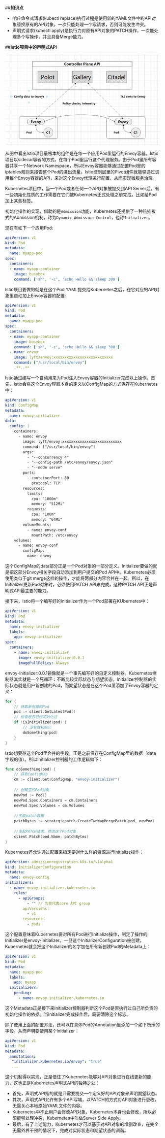 ##**知识点**
- 响应命令式请求(kubectl replace)执行过程是使用新的YAML文件中的API对象替换原有的API对象，一次只能处理一个写请求，否则可能发生冲突。
- 声明式请求(kubectl apply)是执行力对原有API对象的PATCH操作，一次能处理多个写操作，并且具备Merge能力。

##**Istio项目中的声明式API**

![Istio项目架构](./images/Istio.png)

从图中看出Istio项目最根本的组件是在每一个应用Pod里运行的Envoy容器。Istio项目以sidecar容器的方式，在每个Pod里运行这个代理服务。由于Pod里所有容器共享一个Network Namespace，所以Envoy容器能够通过配置Pod里的iptables规则来接管整个Pod的进出流量。Istio控制层里的Pivot组件就能够通过调用每个Envoy容器的API，来对这个Envoy代理进行配置，从而实现微服务治理。

Kubernetes项目中，当一个Pod或者任何一个API对象被提交到API Server后，有一些初始化性质的工作需要在它们被Kubernetes正式处理之前完成，比如给Pod加上某些标签。

初始化操作的实现，借助的是`Admission`功能，Kubernetes还提供了一种热插拔式的Admission机制，称为`Dynamic Admission Control`，也称`Initializer`。

现在有如下一个应用Pod:
```yaml
apiVersion: v1
kind: Pod
metadata: 
  name: myapp-pod
spec:
  containers:
  - name: myapp-container
    image: busybox
    command: ['sh', '-c', 'echo Hello && sleep 300']
```

Istio项目要做的就是在这个Pod YAML提交给Kubernetes之后，在它对应的API对象里自动加上Envoy容器的配置:
```yaml
apiVersion: v1
kind: Pod
metadata: 
  name: myapp-pod
spec:
  containers:
  - name: myapp-container
    image: busybox
    command: ['sh', '-c', 'echo Hello && sleep 300']
  - name: envoy
    image: lyft/envoy:xxxxxxxxxxxxxxxxxxxxxxxxxxx
    command: ["/usr/local/bin/envoy"]
    .**..**
```

Istio通过编写一个自动用来为Pod注入Envoy容器的Initializer完成以上操作。首先，Istio会将这个Envoy容器本身的定义以ConfigMap的方式保存在Kubernetes中：
```yaml
apiVersion: v1
kind: ConfigMap
metadata:
  name: envoy-initializer
data:
  config: |
    containers:
      - name: envoy
        image: lyft/envoy:xxxxxxxxxxxxxxxxxxxxxxxxxxx
        command: ["/usr/local/bin/envoy"]
        args:
          - "--concurrency 4"
          - "--config-path /etc/envoy/envoy.json"
          - "--mode serve"
        ports:
          - containerPort: 80
            protocol: TCP
        resources:
          limits:
            cpu: "1000m"
            memory: "512Mi"
          requests:
            cpu: "100m"
            memory: "64Mi"
        volumeMounts:
          - name: envoy-conf
            mountPath: /etc/envoy
    volumes:
      - name: envoy-conf
        configMap:
          name: envoy
```

这个ConfigMap的data部分正是一个Pod对象的一部分定义。Initializer要做的就是把这部分Envoy相关字段自动添加到用户提交的Pod API中。Kubernetes必须使用类似于git merge这样的操作，才能将两部分内容合并在一起。所以，在Initializer更新Pod对象时，必须使用PATCH API来完成，这种PATCH API正是声明式API最主要的能力。

接下来，Istio将一个编写好的Initializer作为一个Pod部署在KUbernetes中：
```yaml
apiVersion: v1
kind: Pod
metadata:
  name: envoy-initializer
  labels:
    app: envoy-initializer
spec:
  containers:
    - name: envoy-initializer
      image: envoy-initializer:0.0.1
      imagePullPolicy: Always
```

envoy-initializer:0.0.1镜像就是一个事先编写好的自定义控制器。Kubernetes控制器其实就是一个死循环：不断比较实际状态与期望状态。Initializer控制器的实际状态就是用户新创建的Pod，而期望状态是在这个Pod里添加了Envoy容器的定义：
```go
for {
    // 获取新创建的Pod
    pod := client.GetLatestPod()
    // 检查是否已经初始化过
    if !isInitialized(pod) {
        // 没有就初始化
        doSomething(pod)
    }
}
```

Istio想要往这个Pod里合并的字段，正是之前保存在ConfigMap里的数据（data字段的值）。所以Initializer控制器的工作逻辑如下：
```go
func doSomething(pod) {
    // 获取ConfigMap
    cm := client.Get(ConfigMap, "envoy-initializer")

    // 创建空的Pod对象
    newPod := Pod{}
    newPod.Spec.Containers = cm.Containers
    newPod.Spec.Volumes = cm.Volumes

    //生成patch数据
    patchBytes := strategicpatch.CreateTwoWayMergePatch(pod, newPod)

    //发起PATCH请求，修改这个Pod对象
    client.Patch(pod.Name, patchBytes)
}
```

Kubernetes还允许通过配置来指定要对什么样的资源进行Initialize操作：
```yaml
apiVersion: admissionregistration.k8s.io/v1alpha1
kind: InitializerConfiguration
metadata:
  name: envoy-config
initializers:
  - name: envoy.initializer.kubernetes.io
    rules:
      - apiGroups:
          - "" // 为空代表core API group
        apiVersions：
          - v1
        resources：
          - pods
```
这个配置意味着Kubernetes要对所有Pod进行Initialize操作，制定了操作的Initializer是envoy-initializer。一旦这个InitializerConfiguration被创建，Kubernetes就会把这个Initializer的名字加在所有新创建Pod的Metadata上：
```yaml
apiVersion: v1
kind: Pod
metadata:
  name: myapp-pod
  labels:
    app: myapp
  initializers:
    pending:
      - name: envoy.initializer.kubernetes.io
```
这个Metadata正是接下来Initializer控制器判断这个Pod是否执行过自己所负责的初始化操作的依据。当Initializer完成操作后，需要清除这个标志。

除了使用上面的配置方法，还可以在具体Pod的Annotation里添加一个如下所示的字段，从而声明要使用某个Initializer：
```yaml
apiVersion: v1
kind: Pod
metadata:
  annotations:
   "initializer.kubernetes.io/envoy": "true"
   ...
```

这个机制得以实现，正是借住了Kubernetes能够对API对象进行在线更新的能力，这也正是Kubernetes声明式API的独特之处：
- 首先，声明式API指的就是只需要提交一个定义好的API对象来声明期望状态。
- 其次，声明式API允许有多个API写端，以PATCH的方式对API对象进行更改，无需关心本地原始YAML文件的内容。
- Kubernetes中不止用户会修改API对象，Kubernetes本身也会修改，所以必须能够处理冲突，Kubernetes中叫做Server Side Apply。
- 最后，有了上述能力，Kubernetes才可以基于对API对象的增删改查，在完全无需外界干预的情况下，完成对实际状态和期望状态的调谐。